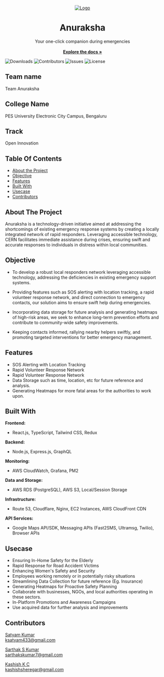 
<br/>
<p align="center">
  <a href="https://github.com/hackfest-dev/HF24-Anuraksha">
    <img src="https://anuraksha-bucket.s3.ap-south-1.amazonaws.com/assets/Anuraksha+Banner.png" alt="Logo">
  </a>

  <h1 align="center">Anuraksha</h1>

  <p align="center">
    Your one-click companion during emergencies
    <br/>
    <br/>
    <a href="https://github.com/hackfest-dev/HF24-Anuraksha/tree/docs/docs"><strong>Explore the docs »</strong></a>
    <br/>
    
  </p>
</p>

![Downloads]( https://img.shields.io/badge/any_text-you_like-blue) ![Contributors](https://img.shields.io/badge/contributors-3-darkgreen) ![Issues](https://img.shields.io/github/issues/hackfest-dev/HF24-Anuraksha) ![License](https://img.shields.io/badge/licence-xyz-orange) 

## Team name

Team Anuraksha

## College Name

PES University Electronic City Campus, Bengaluru

## Track

Open Innovation


## Table Of Contents

* [About the Project](#about-the-project)
* [Objective](#objective)
* [Features](#features)
* [Built With](#built-with)
* [Usecase](#usecase)
* [Contributors](#contributors)


## About The Project


Anuraksha is a technology-driven initiative aimed at addressing the shortcomings of existing emergency response systems by creating a locally integrated network of rapid responders. Leveraging accessible technology, CERN facilitates immediate assistance during crises, ensuring swift and accurate responses to individuals in distress within local communities.

## Objective

- To develop a robust local responders network leveraging accessible technology, addressing the deficiencies in existing emergency support systems. 

- Providing features such as SOS alerting with location tracking, a rapid volunteer response network, and direct connection to emergency contacts, our solution aims to ensure swift help during emergencies.
 
- Incorporating data storage for future analysis and generating heatmaps of high-risk areas, we seek to enhance long-term prevention efforts and contribute to community-wide safety improvements. 

- Keeping contacts informed, rallying nearby helpers swiftly, and promoting targeted interventions for better emergency management.

## Features

- SOS Alerting with Location Tracking
- Rapid Volunteer Response Network
- Rapid Volunteer Response Network
- Data Storage such as time, location, etc for future reference and analysis.
- Generating Heatmaps for more fatal areas for the authorities to work upon.

## Built With

**Frontend:**
- React.js, TypeScript, Tailwind CSS, Redux

**Backend:**
- Node.js, Express.js, GraphQL

**Monitoring:**
- AWS CloudWatch, Grafana, PM2

**Data and Storage:**
- AWS RDS (PostgreSQL), AWS S3, Local/Session Storage

**Infrastructure:**
- Route 53, Cloudflare, Nginx, EC2 Instances, AWS CloudFront CDN

**API Services:**
- Google Maps API/SDK, Messaging APIs (Fast2SMS, Ultramsg, Twilio), Browser APIs

## Usecase

- Ensuring In-Home Safety for the Elderly 
- Rapid Response for Road Accident Victims 
- Enhancing Women's Safety and Security 
- Employees working remotely or in potentially risky situations 
- Streamlining Data Collection for future reference (Eg. Insurance) 
- Generating Heatmaps for Proactive Safety Planning
- Collaborate with businesses, NGOs, and local authorities operating in these sectors. 
- In-Platform Promotions and Awareness Campaigns 
- Use acquired data for further analysis and improvements



## Contributors

[Satyam Kumar](https://github.com/satyamksharma)<br/> 
ksatyam433@gmail.com

[Sarthak S Kumar](https://github.com/SarthakSKumar)<br/>  sarthakskumar7@gmail.com

[Kashish K C](https://github.com/KCKashish)<br/> 
kashishsheregar@gmail.com





